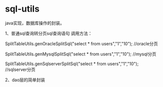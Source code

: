 # sql-utils
java实现，数据库操作的封装。

1、普通sql查询转分页sql查询语句
调用方法：

SplitTableUtils.genOracleSplitSql("select * from users","1","10"); //oracle分页

SplitTableUtils.genMysqlSplitSql("select * from users","1","10"); //mysql分页

SplitTableUtils.genSqlserverSplitSql("select * from users","1","10"); //sqlserver分页

2、dao层的简单封装

